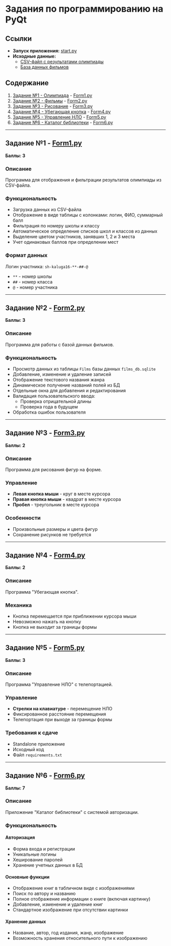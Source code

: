 # Задания по программированию на PyQt

## Ссылки
- **Запуск приложения:** [start.py](start.py)
- **Исходные данные:**
  - [CSV-файл с результатами олимпиады](https://cloud.mail.ru/public/2Fjq/fd4yEdZuY)
  - [База данных фильмов](https://cloud.mail.ru/public/8rYA/5h2E3Novr)

## Содержание
1. [Задание №1 - Олимпиада](#задание-1) - [Form1.py](Form1.py)
2. [Задание №2 - Фильмы](#задание-2) - [Form2.py](Form2.py)
3. [Задание №3 - Рисование](##задание-3) - [Form3.py](Form3.py)
4. [Задание №4 - Убегающая кнопка](#задание-4) - [Form4.py](Form4.py)
5. [Задание №5 - Управление НЛО](#задание-5) - [Form5.py](Form5.py)
6. [Задание №6 - Каталог библиотеки](#задание-6) - [Form6.py](Form6.py)

---

## Задание №1 - [Form1.py](Form1.py)
**Баллы: 3**

### Описание
Программа для отображения и фильтрации результатов олимпиады из CSV-файла.

### Функциональность
- Загрузка данных из CSV-файла
- Отображение в виде таблицы с колонками: логин, ФИО, суммарный балл
- Фильтрация по номеру школы и классу
- Автоматическое определение списков школ и классов из данных
- Выделение цветом участников, занявших 1, 2 и 3 места
- Учет одинаковых баллов при определении мест

### Формат данных
Логин участника: `sh-kaluga16-**-##-@`
- `**` - номер школы
- `##` - номер класса  
- `@` - номер участника

---

## Задание №2 - [Form2.py](Form2.py)
**Баллы: 3**

### Описание
Программа для работы с базой данных фильмов.

### Функциональность
- Просмотр данных из таблицы `Films` базы данных `films_db.sqlite`
- Добавление, изменение и удаление записей
- Отображение текстового названия жанра
- Динамическое получение названий полей из БД
- Отдельные окна для добавления и редактирования
- Валидация пользовательского ввода:
  - Проверка отрицательной длины
  - Проверка года в будущем
- Обработка ошибок пользователя

---

## Задание №3 - [Form3.py](Form3.py)
**Баллы: 2**

### Описание
Программа для рисования фигур на форме.

### Управление
- **Левая кнопка мыши** - круг в месте курсора
- **Правая кнопка мыши** - квадрат в месте курсора  
- **Пробел** - треугольник в месте курсора

### Особенности
- Произвольные размеры и цвета фигур
- Сохранение рисунков не требуется

---

## Задание №4 - [Form4.py](Form4.py)
**Баллы: 2**

### Описание
Программа "Убегающая кнопка".

### Механика
- Кнопка перемещается при приближении курсора мыши
- Невозможно нажать на кнопку
- Кнопка не выходит за границы формы

---

## Задание №5 - [Form5.py](Form5.py)
**Баллы: 3**

### Описание
Программа "Управление НЛО" с телепортацией.

### Управление
- **Стрелки на клавиатуре** - перемещение НЛО
- Фиксированное расстояние перемещения
- Телепортация при выходе за границы формы

### Требования к сдаче
- Standalone приложение
- Исходный код
- Файл `requirements.txt`

---

## Задание №6 - [Form6.py](Form6.py)
**Баллы: 7**

### Описание
Приложение "Каталог библиотеки" с системой авторизации.

### Функциональность

#### Авторизация
- Форма входа и регистрации
- Уникальные логины
- Хеширование паролей
- Хранение учетных данных в БД

#### Основные функции
- Отображение книг в табличном виде с изображениями
- Поиск по автору и названию
- Полное отображение информации о книге (включая картинку)
- Добавление, изменение и удаление книг
- Стандартное изображение при отсутствии картинки

#### Хранение данных
- Название, автор, год издания, жанр, изображение
- Возможность хранения относительного пути к изображению
